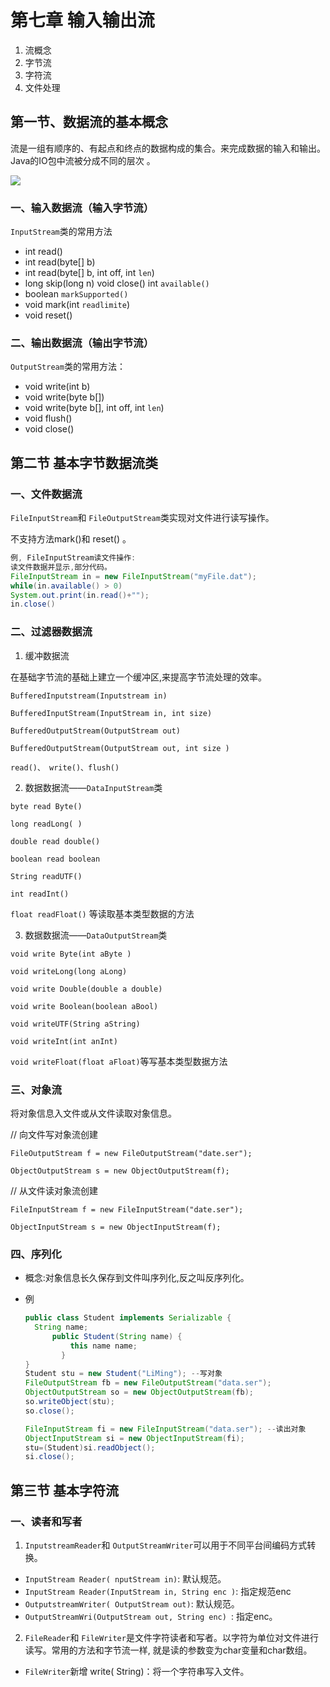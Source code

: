 # 第七章 输入输出流

1. 流概念
2. 字节流
3. 字符流
4. 文件处理

## 第一节、数据流的基本概念

流是一组有顺序的、有起点和终点的数据构成的集合。来完成数据的输入和输出。Java的IO包中流被分成不同的层次 。

![](F:\自考\Java语言程序设计（一）\img\2020-07-06_094236.jpg)

### 一、输入数据流（输入字节流）

`InputStream`类的常用方法

- int read()
- int read(byte[] b)
- int read(byte[] b, int off, int `len`)
- long skip(long n)  void close()    int `available()`
- boolean `markSupported()`
- void mark(int `readlimite`)
- void reset()

### 二、输出数据流（输出字节流）

`OutputStream`类的常用方法：

- void write(int b)
- void write(byte b[])
- void write(byte b[], int off, int `len`)
- void flush()
- void close()

## 第二节 基本字节数据流类

### 一、文件数据流 

`FileInputStream`和 `FileOutputStream`类实现对文件进行读写操作。 

不支持方法mark()和 reset() 。

```java
例, FileInputStream读文件操作:
读文件数据并显示,部分代码。
FileInputStream in = new FileInputStream("myFile.dat");
while(in.available() > 0)
System.out.print(in.read()+"");
in.close() 
```

###  二、过滤器数据流 

1. 缓冲数据流 

在基础字节流的基础上建立一个缓冲区,来提高字节流处理的效率。 

`BufferedInputstream(Inputstream in) `

`BufferedInputStream(InputStream in, int size) `

 `BufferedOutputStream(OutputStream out) `

`BufferedOutputStream(OutputStream out, int size )`

` read()、 write()、flush() `

2. 数据数据流——`DataInputStream`类 

`byte read Byte() `

`long readLong( )`

`double read double() `

`boolean read boolean `

`String readUTF() `

`int readInt() `

`float readFloat()` 等读取基本类型数据的方法

3. 数据数据流——`DataOutputStream`类 

`void write Byte(int aByte )`

`void writeLong(long aLong) `

`void write Double(double a double) `

`void write Boolean(boolean aBool) `

`void writeUTF(String aString) `

`void writeInt(int anInt) `

`void writeFloat(float aFloat)`等写基本类型数据方法

###  三、对象流 

将对象信息入文件或从文件读取对象信息。 

// 向文件写对象流创建 

`FileOutputStream f = new FileOutputStream("date.ser");`

`ObjectOutputStream s = new ObjectOutputStream(f); `

// 从文件读对象流创建 

`FileInputStream f = new FileInputStream("date.ser");`

`ObjectInputStream s = new ObjectInputStream(f); `

### 四、序列化 

- 概念:对象信息长久保存到文件叫序列化,反之叫反序列化。 

- 例 

  ```java
  public class Student implements Serializable {
  	String name; 
  		public Student(String name) {
  			this name name;
          }
  }
  Student stu = new Student("LiMing"); --写对象
  FileOutputStream fb = new FileOutputStream("data.ser");
  ObjectOutputStream so = new ObjectOutputStream(fb);
  so.writeObject(stu);
  so.close();
  
  FileInputStream fi = new FileInputStream("data.ser"); --读出对象
  ObjectInputStream si = new ObjectInputStream(fi);
  stu=(Student)si.readObject();
  si.close();
  ```

## 第三节 基本字符流

### 一、读者和写者 

1. `InputstreamReader`和 `OutputStreamWriter`可以用于不同平台间编码方式转换。 

- `InputStream Reader( nputStream in)`: 默认规范。 
- `InputStream Reader(InputStream in, String enc )`: 指定规范enc 
- `OutputstreamWriter( OutputStream out)`: 默认规范。 
- `OutputStreamWri(OutputStream out, String enc) `: 指定enc。 

2. `FileReader`和 `FileWriter`是文件字符读者和写者。以字符为单位对文件进行读写。常用的方法和字节流一样, 就是读的参数变为char变量和char数组。

- `FileWriter`新增 write( String)：将一个字符串写入文件。 